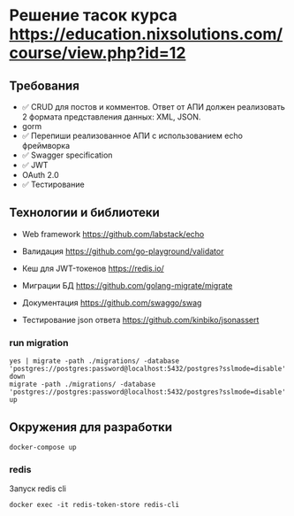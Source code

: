 # Решение тасок курса https://education.nixsolutions.com/course/view.php?id=12

## Требования 
- ✅ CRUD для постов и комментов. Ответ от АПИ должен реализовать 2 формата представления данных: XML, JSON.
- gorm
- ✅ Перепиши реализованное АПИ с использованием echo фреймворка
- ✅ Swagger specification
- ✅ JWT
- OAuth 2.0
- ✅ Тестирование

## Технологии и библиотеки

- Web framework https://github.com/labstack/echo
- Валидация https://github.com/go-playground/validator


- Кеш для JWT-токенов https://redis.io/

- Миграции БД https://github.com/golang-migrate/migrate

- Документация https://github.com/swaggo/swag


- Тестирование json ответа https://github.com/kinbiko/jsonassert

### run migration

```
yes | migrate -path ./migrations/ -database 'postgres://postgres:password@localhost:5432/postgres?sslmode=disable' down
migrate -path ./migrations/ -database 'postgres://postgres:password@localhost:5432/postgres?sslmode=disable' up
```

## Окружения для разработки

```
docker-compose up
```

### redis

Запуск redis cli

```
docker exec -it redis-token-store redis-cli
```

